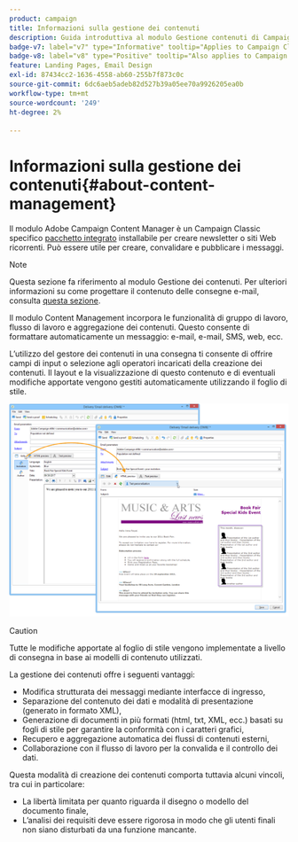 ```yaml
---
product: campaign
title: Informazioni sulla gestione dei contenuti
description: Guida introduttiva al modulo Gestione contenuti di Campaign
badge-v7: label="v7" type="Informative" tooltip="Applies to Campaign Classic v7"
badge-v8: label="v8" type="Positive" tooltip="Also applies to Campaign v8"
feature: Landing Pages, Email Design
exl-id: 87434cc2-1636-4558-ab60-255b7f873c0c
source-git-commit: 6dc6aeb5adeb82d527b39a05ee70a9926205ea0b
workflow-type: tm+mt
source-wordcount: '249'
ht-degree: 2%

---
```


# Informazioni sulla gestione dei contenuti{#about-content-management}



Il modulo Adobe Campaign Content Manager è un Campaign Classic specifico [pacchetto integrato](../../installation/using/installing-campaign-standard-packages.md) installabile per creare newsletter o siti Web ricorrenti. Può essere utile per creare, convalidare e pubblicare i messaggi.

>[!NOTE]
>
>Questa sezione fa riferimento al modulo Gestione dei contenuti. Per ulteriori informazioni su come progettare il contenuto delle consegne e-mail, consulta [questa sezione](defining-the-email-content.md).

Il modulo Content Management incorpora le funzionalità di gruppo di lavoro, flusso di lavoro e aggregazione dei contenuti. Questo consente di formattare automaticamente un messaggio: e-mail, e-mail, SMS, web, ecc.

L’utilizzo del gestore dei contenuti in una consegna ti consente di offrire campi di input o selezione agli operatori incaricati della creazione dei contenuti. Il layout e la visualizzazione di questo contenuto e di eventuali modifiche apportate vengono gestiti automaticamente utilizzando il foglio di stile.

![](assets/s_ncs_content_create_content_sample.png)

>[!CAUTION]
>
>Tutte le modifiche apportate al foglio di stile vengono implementate a livello di consegna in base ai modelli di contenuto utilizzati.

La gestione dei contenuti offre i seguenti vantaggi:

* Modifica strutturata dei messaggi mediante interfacce di ingresso,
* Separazione del contenuto dei dati e modalità di presentazione (generato in formato XML),
* Generazione di documenti in più formati (html, txt, XML, ecc.) basati su fogli di stile per garantire la conformità con i caratteri grafici,
* Recupero e aggregazione automatica dei flussi di contenuti esterni,
* Collaborazione con il flusso di lavoro per la convalida e il controllo dei dati.

Questa modalità di creazione dei contenuti comporta tuttavia alcuni vincoli, tra cui in particolare:

* La libertà limitata per quanto riguarda il disegno o modello del documento finale,
* L’analisi dei requisiti deve essere rigorosa in modo che gli utenti finali non siano disturbati da una funzione mancante.
